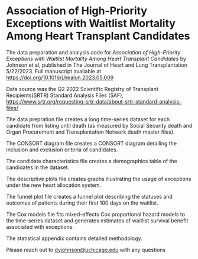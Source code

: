 # Association of High-Priority Exceptions with Waitlist Mortality Among Heart Transplant Candidates

The data preparation and analysis code for *Association of High-Priority Exceptions with Waitlist Mortality Among Heart Transplant Candidates* by Johnson et al, published in The Journal of Heart and Lung Transplantation 5/22/2023. Full manuscript available at https://doi.org/10.1016/j.healun.2023.05.009

Data source was the Q2 2022 Scientific Registry of Transplant Recipients(SRTR) Standard Analysis Files (SAF), https://www.srtr.org/requesting-srtr-data/about-srtr-standard-analysis-files/

The data prepration file creates a long time-series dataset for each candidate from listing until death (as measured by Social Security death and Organ Procurement and Transplantation Network death master files).

The CONSORT diagram file creates a CONSORT diagram detailing the inclusion and exclusion criteria of candidates.

The candidate characteristics file creates a demographics table of the candidates in the dataset.

The descriptive plots file creates graphs illustrating the usage of exceptions under the new heart allocation system. 

The funnel plot file creates a funnel plot describing the statuses and outcomes of patients during their first 100 days on the waitlist.

The Cox models file fits mixed-effects Cox proportional hazard models to the time-series dataset and generates estimates of waitlist survival benefit associated with exceptions.

The statistical appendix contains detailed methodology.

Please reach out to dyjohnson@uchicago.edu with any questions
